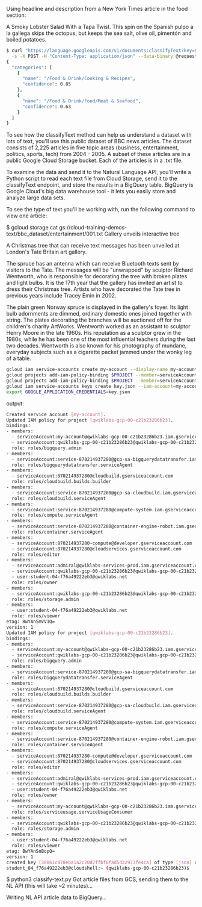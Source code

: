 Using headline and description from a New York Times article in the food section:

A Smoky Lobster Salad With a Tapa Twist. This spin on the Spanish pulpo a la gallega skips the octopus, but keeps the sea salt, olive oil, pimentón and boiled potatoes.

```bash
$ curl "https://language.googleapis.com/v1/documents:classifyText?key=${API_KEY}" \
  -s -X POST -H "Content-Type: application/json" --data-binary @request.json
{
  "categories": [
    {
      "name": "/Food & Drink/Cooking & Recipes",
      "confidence": 0.85
    },
    {
      "name": "/Food & Drink/Food/Meat & Seafood",
      "confidence": 0.63
    }
  ]
}
```

To see how the classifyText method can help us understand a dataset with lots of text, you'll use this public dataset of BBC news articles. The dataset consists of 2,225 articles in five topic areas (business, entertainment, politics, sports, tech) from 2004 - 2005. A subset of these articles are in a public Google Cloud Storage bucket. Each of the articles is in a .txt file.

To examine the data and send it to the Natural Language API, you'll write a Python script to read each text file from Cloud Storage, send it to the classifyText endpoint, and store the results in a BigQuery table. BigQuery is Google Cloud's big data warehouse tool - it lets you easily store and analyze large data sets.

To see the type of text you'll be working with, run the following command to view one article:

$ gcloud storage cat gs://cloud-training-demos-text/bbc_dataset/entertainment/001.txt
Gallery unveils interactive tree

A Christmas tree that can receive text messages has been unveiled at London's Tate Britain art gallery.

The spruce has an antenna which can receive Bluetooth texts sent by visitors to the Tate. The messages will be "unwrapped" by sculptor Richard Wentworth, who is responsible for decorating the tree with broken plates and light bulbs. It is the 17th year that the gallery has invited an artist to dress their Christmas tree. Artists who have decorated the Tate tree in previous years include Tracey Emin in 2002.

The plain green Norway spruce is displayed in the gallery's foyer. Its light bulb adornments are dimmed, ordinary domestic ones joined together with string. The plates decorating the branches will be auctioned off for the children's charity ArtWorks. Wentworth worked as an assistant to sculptor Henry Moore in the late 1960s. His reputation as a sculptor grew in the 1980s, while he has been one of the most influential teachers during the last two decades. Wentworth is also known for his photography of mundane, everyday subjects such as a cigarette packet jammed under the wonky leg of a table.


```bash
gcloud iam service-accounts create my-account --display-name my-account
gcloud projects add-iam-policy-binding $PROJECT --member=serviceAccount:my-account@$PROJECT.iam.gserviceaccount.com --role=roles/bigquery.admin
gcloud projects add-iam-policy-binding $PROJECT --member=serviceAccount:my-account@$PROJECT.iam.gserviceaccount.com --role=roles/serviceusage.serviceUsageConsumer
gcloud iam service-accounts keys create key.json --iam-account=my-account@$PROJECT.iam.gserviceaccount.com
export GOOGLE_APPLICATION_CREDENTIALS=key.json

```

output:

```bash
Created service account [my-account].
Updated IAM policy for project [qwiklabs-gcp-00-c21b23286b23].
bindings:
- members:
  - serviceAccount:my-account@qwiklabs-gcp-00-c21b23286b23.iam.gserviceaccount.com
  - serviceAccount:qwiklabs-gcp-00-c21b23286b23@qwiklabs-gcp-00-c21b23286b23.iam.gserviceaccount.com
  role: roles/bigquery.admin
- members:
  - serviceAccount:service-870214937280@gcp-sa-bigquerydatatransfer.iam.gserviceaccount.com
  role: roles/bigquerydatatransfer.serviceAgent
- members:
  - serviceAccount:870214937280@cloudbuild.gserviceaccount.com
  role: roles/cloudbuild.builds.builder
- members:
  - serviceAccount:service-870214937280@gcp-sa-cloudbuild.iam.gserviceaccount.com
  role: roles/cloudbuild.serviceAgent
- members:
  - serviceAccount:service-870214937280@compute-system.iam.gserviceaccount.com
  role: roles/compute.serviceAgent
- members:
  - serviceAccount:service-870214937280@container-engine-robot.iam.gserviceaccount.com
  role: roles/container.serviceAgent
- members:
  - serviceAccount:870214937280-compute@developer.gserviceaccount.com
  - serviceAccount:870214937280@cloudservices.gserviceaccount.com
  role: roles/editor
- members:
  - serviceAccount:admiral@qwiklabs-services-prod.iam.gserviceaccount.com
  - serviceAccount:qwiklabs-gcp-00-c21b23286b23@qwiklabs-gcp-00-c21b23286b23.iam.gserviceaccount.com
  - user:student-04-f76a49222eb3@qwiklabs.net
  role: roles/owner
- members:
  - serviceAccount:qwiklabs-gcp-00-c21b23286b23@qwiklabs-gcp-00-c21b23286b23.iam.gserviceaccount.com
  role: roles/storage.admin
- members:
  - user:student-04-f76a49222eb3@qwiklabs.net
  role: roles/viewer
etag: BwYAnSmVV1Q=
version: 1
Updated IAM policy for project [qwiklabs-gcp-00-c21b23286b23].
bindings:
- members:
  - serviceAccount:my-account@qwiklabs-gcp-00-c21b23286b23.iam.gserviceaccount.com
  - serviceAccount:qwiklabs-gcp-00-c21b23286b23@qwiklabs-gcp-00-c21b23286b23.iam.gserviceaccount.com
  role: roles/bigquery.admin
- members:
  - serviceAccount:service-870214937280@gcp-sa-bigquerydatatransfer.iam.gserviceaccount.com
  role: roles/bigquerydatatransfer.serviceAgent
- members:
  - serviceAccount:870214937280@cloudbuild.gserviceaccount.com
  role: roles/cloudbuild.builds.builder
- members:
  - serviceAccount:service-870214937280@gcp-sa-cloudbuild.iam.gserviceaccount.com
  role: roles/cloudbuild.serviceAgent
- members:
  - serviceAccount:service-870214937280@compute-system.iam.gserviceaccount.com
  role: roles/compute.serviceAgent
- members:
  - serviceAccount:service-870214937280@container-engine-robot.iam.gserviceaccount.com
  role: roles/container.serviceAgent
- members:
  - serviceAccount:870214937280-compute@developer.gserviceaccount.com
  - serviceAccount:870214937280@cloudservices.gserviceaccount.com
  role: roles/editor
- members:
  - serviceAccount:admiral@qwiklabs-services-prod.iam.gserviceaccount.com
  - serviceAccount:qwiklabs-gcp-00-c21b23286b23@qwiklabs-gcp-00-c21b23286b23.iam.gserviceaccount.com
  - user:student-04-f76a49222eb3@qwiklabs.net
  role: roles/owner
- members:
  - serviceAccount:my-account@qwiklabs-gcp-00-c21b23286b23.iam.gserviceaccount.com
  role: roles/serviceusage.serviceUsageConsumer
- members:
  - serviceAccount:qwiklabs-gcp-00-c21b23286b23@qwiklabs-gcp-00-c21b23286b23.iam.gserviceaccount.com
  role: roles/storage.admin
- members:
  - user:student-04-f76a49222eb3@qwiklabs.net
  role: roles/viewer
etag: BwYAnSnBopQ=
version: 1
created key [38061c478eba1a2c20d2ffbf6fad5d32973fe4ca] of type [json] as [key.json] for [my-account@qwiklabs-gcp-00-c21b23286b23.iam.gserviceaccount.com]
student_04_f76a49222eb3@cloudshell:~ (qwiklabs-gcp-00-c21b23286b23)$ 


```

$ python3 classify-text.py
Got article files from GCS, sending them to the NL API (this will take ~2 minutes)...

Writing NL API article data to BigQuery...